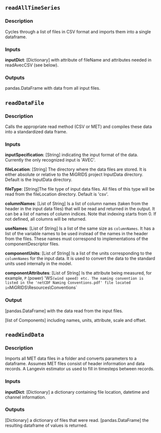 
## `readAllTimeSeries`

### Description

Cycles through a list of files in CSV format and imports them into a single dataframe.


### Inputs

**inputDict**: [Dictionary] with attribute of fileName and attributes needed in readAvecCSV (see below).
### Outputs
pandas.DataFrame with data from all input files.

## `readDataFile`
### Description

Calls the appropriate read method (CSV or MET) and compiles these data into a standardized data frame.

### Inputs

**inputSpecification**: [String] indicating the input format of the data. Currently the only recognized input is 'AVEC'. 

**fileLocation**: [String] The directory where the data files are stored. It is either absolute or relative to the MiGRIDS project InputData directory. Default is the InputData directory. 

**fileType**: [String]The file type of input data files. All files of this type will be read from the fileLocation directory. Default is 'csv'. 

**columnNames**: [List of String] Is a list of column names (taken from the header in the input data files) that will be read and returned in the output. It can be a list of names of column indices. Note that indexing starts from 0. If not defined, all columns will be returned. 

**useNames**: [List of String] Is a list of the same size as `columnNames`. It has a list of the variable names to be used instead of the names in the header from the files. These names must correspond to implementations of the componentDescriptor files. 


**componentUnits**: [List of String] Is a list of the units corresponding to the `columnNames` for the input data. It is used to convert the data to the standard units used internally in the model. 

**componentAttributes**: [List of String] Is the attribute being measured, for example, `P` (power) 'WS` (wind speed) etc. The naming convention is listed in the 'netCDF Naming Conventions.pdf' file located in `MiGRIDS\Resources\Conventions`


### Output

[pandas.DataFrame] with the data read from the input files. 

[list of Components] including names, units, attribute, scale and offset.

## `readWindData`

### Description

Imports all MET data files in a folder and converts parameters to a dataframe. Assumes MET files consist of header information and data records. A Langevin estimator us used to fill in timesteps between records.
### Inputs
**inputDict**: [Dictionary] a dictionary containing file location, datetime and channel information.
### Outputs
[Dictionary] a dictionary of files that were read.
[pandas.DataFrame] the resulting dataframe of values is returned.
